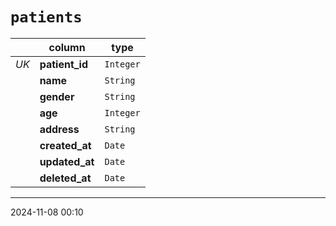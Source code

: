 # `patients`

|      | column         | type      |
| ---- | -------------- | --------- |
| _UK_ | **patient_id** | `Integer` |
|      | **name**       | `String`  |
|      | **gender**     | `String`  |
|      | **age**        | `Integer` |
|      | **address**    | `String`  |
|      | **created_at** | `Date`    |
|      | **updated_at** | `Date`    |
|      | **deleted_at** | `Date`    |

---

2024-11-08 00:10
